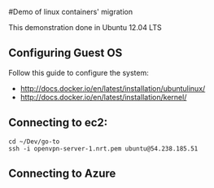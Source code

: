 #Demo of linux containers' migration

This demonstration done in Ubuntu 12.04 LTS

## Configuring Guest OS

Follow this guide to configure the system:

* <http://docs.docker.io/en/latest/installation/ubuntulinux/>
* <http://docs.docker.io/en/latest/installation/kernel/>

## Connecting to ec2:

    cd ~/Dev/go-to
    ssh -i openvpn-server-1.nrt.pem ubuntu@54.238.185.51
    
    
## Connecting to Azure

